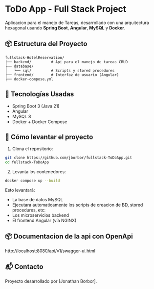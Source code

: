# ToDo App - Full Stack Project

Aplicacion para el manejo de Tareas, desarrollado con una arquitectura hexagonal usando **Spring Boot**, **Angular**, **MySQL** y **Docker**.

## 📦 Estructura del Proyecto

```
fullstack-HotelReservation/
├── backend/         # Api para el manejo de tareas CRUD
├── database/
│   └── sql/         # Scripts y stored procedures
├── frontend/        # Interfaz de usuario (Angular)
├── docker-compose.yml
```

## 🚀 Tecnologías Usadas

- Spring Boot 3 (Java 21)
- Angular
- MySQL 8
- Docker + Docker Compose

## 🐳 Cómo levantar el proyecto

1. Clona el repositorio:

```bash
git clone https://github.com/jborbor/fullstack-ToDoApp.git
cd fullstack-ToDoApp
```

2. Levanta los contenedores:

```bash
docker compose up --build
```

Esto levantará:

- La base de datos MySQL
- Ejecutara automaticamente los scripts de creacion de BD, stored procedures, etc:
- Los microservicios backend
- El frontend Angular (vía NGINX)

## 📦 Documentacion de la api con OpenApi

http://localhost:8080/api/v1/swagger-ui.html

## 📬 Contacto

Proyecto desarrollado por [Jonathan Borbor].

